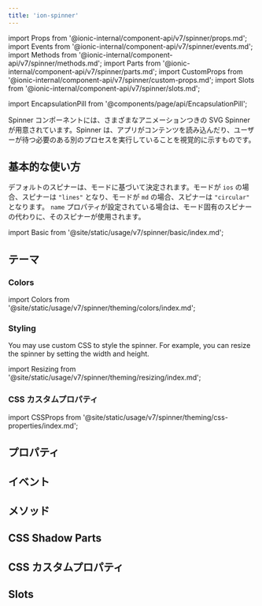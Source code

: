 ```yaml
---
title: 'ion-spinner'
---
```


import Props from '@ionic-internal/component-api/v7/spinner/props.md';
import Events from '@ionic-internal/component-api/v7/spinner/events.md';
import Methods from '@ionic-internal/component-api/v7/spinner/methods.md';
import Parts from '@ionic-internal/component-api/v7/spinner/parts.md';
import CustomProps from '@ionic-internal/component-api/v7/spinner/custom-props.md';
import Slots from '@ionic-internal/component-api/v7/spinner/slots.md';

<head>
  <title>ion-spinner: Animated Spinner Icon Components and Properties</title>
  <meta
    name="description"
    content="ion-spinner コンポーネントは、アニメーションするさまざまな SVG スピナーを提供します。これらのアイコンは、アプリがロード中であることや、別の処理を実行していることを示し、待機させることができます。"
  />
</head>

import EncapsulationPill from '@components/page/api/EncapsulationPill';

<EncapsulationPill type="shadow" />

Spinner コンポーネントには、さまざまなアニメーションつきの SVG Spinner が用意されています。Spinner は、アプリがコンテンツを読み込んだり、ユーザーが待つ必要のある別のプロセスを実行していることを視覚的に示すものです。

## 基本的な使い方

デフォルトのスピナーは、モードに基づいて決定されます。モードが `ios` の場合、スピナーは `"lines"` となり、モードが `md` の場合、スピナーは `"circular"` となります。 `name` プロパティが設定されている場合は、モード固有のスピナーの代わりに、そのスピナーが使用されます。

import Basic from '@site/static/usage/v7/spinner/basic/index.md';

<Basic />

## テーマ

### Colors

import Colors from '@site/static/usage/v7/spinner/theming/colors/index.md';

<Colors />

### Styling

You may use custom CSS to style the spinner. For example, you can resize the spinner by setting the width and height.

import Resizing from '@site/static/usage/v7/spinner/theming/resizing/index.md';

<Resizing />

### CSS カスタムプロパティ

import CSSProps from '@site/static/usage/v7/spinner/theming/css-properties/index.md';

<CSSProps />

## プロパティ

<Props />

## イベント

<Events />

## メソッド

<Methods />

## CSS Shadow Parts

<Parts />

## CSS カスタムプロパティ

<CustomProps />

## Slots

<Slots />

